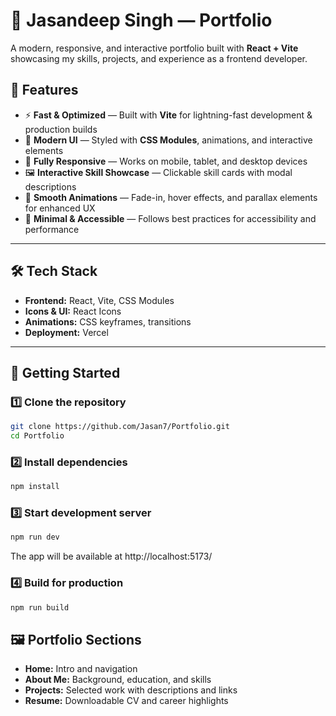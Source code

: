 # 🚀 Jasandeep Singh — Portfolio

A modern, responsive, and interactive portfolio built with **React + Vite** showcasing my skills, projects, and experience as a frontend developer.


## 📌 Features

- ⚡ **Fast & Optimized** — Built with **Vite** for lightning-fast development & production builds  
- 🎨 **Modern UI** — Styled with **CSS Modules**, animations, and interactive elements  
- 📱 **Fully Responsive** — Works on mobile, tablet, and desktop devices  
- 🖼 **Interactive Skill Showcase** — Clickable skill cards with modal descriptions  
- 🎯 **Smooth Animations** — Fade-in, hover effects, and parallax elements for enhanced UX  
- 🌙 **Minimal & Accessible** — Follows best practices for accessibility and performance  

---

## 🛠 Tech Stack

- **Frontend:** React, Vite, CSS Modules  
- **Icons & UI:** React Icons  
- **Animations:** CSS keyframes, transitions  
- **Deployment:** Vercel  

---

## 🚀 Getting Started

### 1️⃣ Clone the repository
```bash
git clone https://github.com/Jasan7/Portfolio.git
cd Portfolio
```

### 2️⃣ Install dependencies
```bash
npm install
```

### 3️⃣ Start development server
```bash
npm run dev
```
The app will be available at http://localhost:5173/

### 4️⃣ Build for production
```bash
npm run build
```

## 🖼 Portfolio Sections

- **Home:** Intro and navigation 
- **About Me:** Background, education, and skills 
- **Projects:** Selected work with descriptions and links 
- **Resume:** Downloadable CV and career highlights